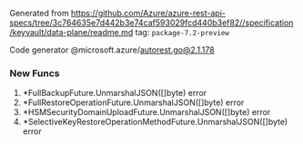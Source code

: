 Generated from https://github.com/Azure/azure-rest-api-specs/tree/3c764635e7d442b3e74caf593029fcd440b3ef82//specification/keyvault/data-plane/readme.md tag: `package-7.2-preview`

Code generator @microsoft.azure/autorest.go@2.1.178


### New Funcs

1. *FullBackupFuture.UnmarshalJSON([]byte) error
1. *FullRestoreOperationFuture.UnmarshalJSON([]byte) error
1. *HSMSecurityDomainUploadFuture.UnmarshalJSON([]byte) error
1. *SelectiveKeyRestoreOperationMethodFuture.UnmarshalJSON([]byte) error

